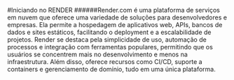#Iniciando no RENDER
######Render.com é uma plataforma de serviços em nuvem que oferece uma variedade de soluções para desenvolvedores e empresas. Ela permite a hospedagem de aplicativos web, APIs, bancos de dados e sites estáticos, facilitando o deployment e a escalabilidade de projetos. Render se destaca pela simplicidade de uso, automação de processos e integração com ferramentas populares, permitindo que os usuários se concentrem mais no desenvolvimento e menos na infraestrutura. Além disso, oferece recursos como CI/CD, suporte a containers e gerenciamento de domínio, tudo em uma única plataforma.
